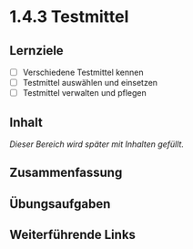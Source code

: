 # 1.4.3 Testmittel

## Lernziele

- [ ] Verschiedene Testmittel kennen
- [ ] Testmittel auswählen und einsetzen
- [ ] Testmittel verwalten und pflegen

## Inhalt

_Dieser Bereich wird später mit Inhalten gefüllt._

## Zusammenfassung

## Übungsaufgaben

## Weiterführende Links
